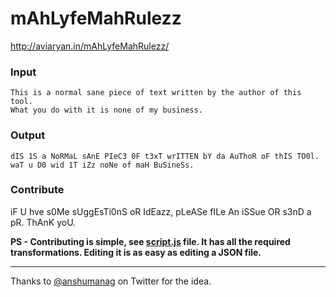 # mAhLyfeMahRulezz

http://aviaryan.in/mAhLyfeMahRulezz/


### Input

```
This is a normal sane piece of text written by the author of this tool. 
What you do with it is none of my business.
```

### Output

```
dIS 1S a NoRMaL sAnE PIeC3 0F t3xT wrITTEN bY da AuThoR oF thIS TO0l.
waT u D0 wid 1T iZz noNe of maH BuSineSs.
```

### Contribute

iF U hve s0Me sUggEsTi0nS oR IdEazz, pLeASe fILe An iSSue OR s3nD a pR. ThAnK yoU.

**PS - Contributing is simple, see [script.js](script.js) file. It has all the required transformations. Editing it is as easy as editing a JSON file.**

-----

Thanks to [@anshumanag](https://twitter.com/anshumanag/status/853851127791493120) on Twitter for the idea.

